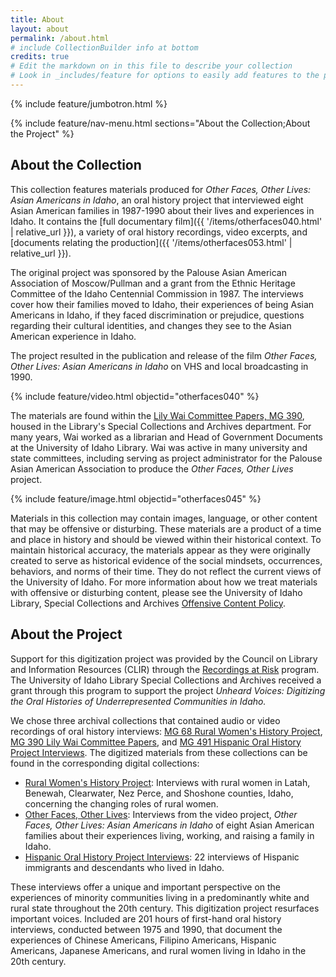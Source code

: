 ```yaml
---
title: About
layout: about
permalink: /about.html
# include CollectionBuilder info at bottom
credits: true
# Edit the markdown on in this file to describe your collection
# Look in _includes/feature for options to easily add features to the page
---
```


{% include feature/jumbotron.html %} 

{% include feature/nav-menu.html sections="About the Collection;About the Project" %}

## About the Collection

This collection features materials produced for *Other Faces, Other Lives: Asian Americans in Idaho*, an oral history project that interviewed eight Asian American families in 1987-1990 about their lives and experiences in Idaho.
It contains the [full documentary film]({{ '/items/otherfaces040.html' | relative_url }}), a variety of oral history recordings, video excerpts, and [documents relating the production]({{ '/items/otherfaces053.html' | relative_url }}).

The original project was sponsored by the Palouse Asian American Association of Moscow/Pullman and a grant from the Ethnic Heritage Committee of the Idaho Centennial Commission in 1987. The interviews cover how their families moved to Idaho, their experiences of being Asian Americans in Idaho, if they faced discrimination or prejudice, questions regarding their cultural identities, and changes they see to the Asian American experience in Idaho. 

The project resulted in the publication and release of the film *Other Faces, Other Lives: Asian Americans in Idaho* on VHS and local broadcasting in 1990. 

<div class="about-narrowed-content">{% include feature/video.html objectid="otherfaces040" %}</div>

The materials are found within the [Lily Wai Committee Papers, MG 390](https://archiveswest.orbiscascade.org/ark:80444/xv54043), housed in the Library's Special Collections and Archives department. For many years, Wai worked as a librarian and Head of Government Documents at the University of Idaho Library. Wai was active in many university and state committees, including serving as project administrator for the Palouse Asian American Association to produce the *Other Faces, Other Lives* project. 

{% include feature/image.html objectid="otherfaces045" %}

Materials in this collection may contain images, language, or other content that may be offensive or disturbing. These materials are a product of a time and place in history and should be viewed within their historical context. To maintain historical accuracy, the materials appear as they were originally created to serve as historical evidence of the social mindsets, occurrences, behaviors, and norms of their time. They do not reflect the current views of the University of Idaho. For more information about how we treat materials with offensive or disturbing content, please see the University of Idaho Library, Special Collections and Archives [Offensive Content Policy](https://www.lib.uidaho.edu/special-collections/policies.html#offensive-material-in-archival-collections).

## About the Project

Support for this digitization project was provided by the Council on Library and Information Resources (CLIR) through the [Recordings at Risk](https://www.clir.org/recordings-at-risk/#:~:text=Recordings%20at%20Risk%20is%20a,scholarly%20value%20through%20digital%20reformatting.) program. The University of Idaho Library Special Collections and Archives received a grant through this program to support the project *Unheard Voices: Digitizing the Oral Histories of Underrepresented Communities in Idaho.* 

We chose three archival collections that contained audio or video recordings of oral history interviews: [MG 68 Rural Women's History Project](https://archiveswest.orbiscascade.org/ark:/80444/xv42414/), [MG 390 Lily Wai Committee Papers](https://archiveswest.orbiscascade.org/ark:/80444/xv54043/), and [MG 491 Hispanic Oral History Project Interviews](https://archiveswest.orbiscascade.org/ark:/80444/xv327325/). The digitized materials from these collections can be found in the corresponding digital collections: 

- [Rural Women's History Project](https://www.lib.uidaho.edu/digital/rwhp/): Interviews with rural women in Latah, Benewah, Clearwater, Nez Perce, and Shoshone counties, Idaho, concerning the changing roles of rural women.
- [Other Faces, Other Lives](https://www.lib.uidaho.edu/digital/otherfaces/): Interviews from the video project, *Other Faces, Other Lives: Asian Americans in Idaho* of eight 
Asian American families about their experiences living, working, and raising a family in Idaho.
- [Hispanic Oral History Project Interviews](https://www.lib.uidaho.edu/digital/hohp/): 22 interviews of Hispanic immigrants and descendants who lived in Idaho.

These interviews offer a unique and important perspective on the experiences of minority communities living in a predominantly white and rural state throughout the 20th century. This digitization project resurfaces important voices. Included are 201 hours of first-hand oral history interviews, conducted between 1975 and 1990, that document the experiences of Chinese Americans, Filipino Americans, Hispanic Americans, Japanese Americans, and rural women living in Idaho in the 20th century.
